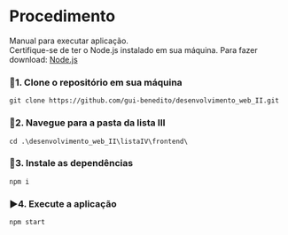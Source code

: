 <h1> Procedimento </h1>
  Manual para executar aplicação.<br>
  Certifique-se de ter o Node.js instalado em sua máquina. Para fazer download: <a href="https://nodejs.org/pt">Node.js</a>

<h3> 📂1. Clone o repositório em sua máquina</h3>

    git clone https://github.com/gui-benedito/desenvolvimento_web_II.git

<h3> 📂2. Navegue para a pasta da lista III </h3>

    cd .\desenvolvimento_web_II\listaIV\frontend\

<h3> 🔄3. Instale as dependências </h3>

    npm i

<h3> ▶️4. Execute a aplicação </h3>
    
    npm start